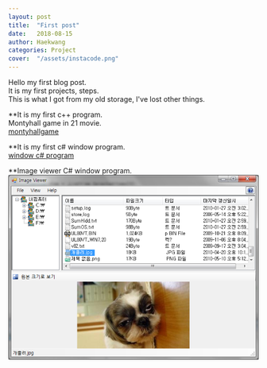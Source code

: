 ```yaml
---
layout: post
title:  "First post"
date:   2018-08-15
author: Haekwang
categories: Project
cover:  "/assets/instacode.png"
---
```

  
    
      
Hello my first blog post.  
It is my first projects, steps.  
This is what I got from my old storage, I've lost other things.   
          
              
**It is my first c++ program.  
Montyhall game in 21 movie.         
[montyhallgame](/assets/res/20180815/montyhall.exe)  
          
                
                     
**It is my first c# window program.              
[window c# program](/assets/res/20180815/nodoubt.exe)    

  
     
     
**Image viewer C# window program.     
![image viewer](/assets/res/20180815/20180815_image.png)    

   



